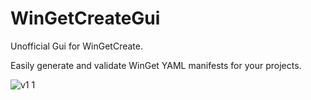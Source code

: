 # WinGetCreateGui
Unofficial Gui for WinGetCreate.

Easily generate and validate WinGet YAML manifests for your projects.





![v1 1](https://github.com/7gxycn08/WinGetCreateGui/assets/121936658/6238f49c-0b2c-49cb-aba2-0ebf760accc0)
